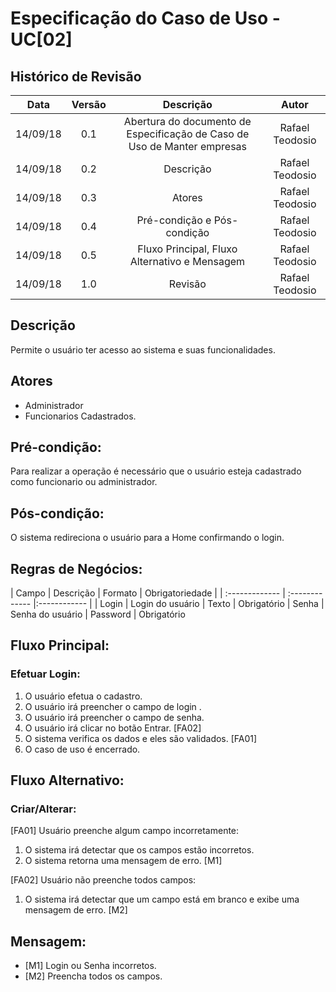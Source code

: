 # Especificação do Caso de Uso - UC[02]

## Histórico de Revisão
| Data | Versão | Descrição | Autor |
|:----:|:------:|:---------:|:-----:|
| 14/09/18 | 0.1 | Abertura do documento de Especificação de Caso de Uso de Manter empresas | Rafael Teodosio |
| 14/09/18 | 0.2 | Descrição | Rafael Teodosio |
| 14/09/18 | 0.3 | Atores | Rafael Teodosio |
| 14/09/18 | 0.4 | Pré-condição e Pós-condição | Rafael Teodosio |
| 14/09/18 | 0.5 | Fluxo Principal, Fluxo Alternativo e Mensagem | Rafael Teodosio |
| 14/09/18 | 1.0 | Revisão | Rafael Teodosio |

## Descrição
Permite o usuário ter acesso ao sistema e suas funcionalidades.

## Atores
  * Administrador
  * Funcionarios Cadastrados.

## Pré-condição:
Para realizar a operação é necessário que o usuário esteja cadastrado como funcionario ou administrador.

## Pós-condição:

O sistema redireciona o usuário para a Home confirmando o login.

## Regras de Negócios:

| Campo | Descrição     | Formato | Obrigatoriedade |
| :------------- | :------------- |:------------ |
| Login       | Login do usuário       | Texto |  Obrigatório
| Senha       | Senha do usuário       | Password | Obrigatório

## Fluxo Principal:

### Efetuar Login:
  1. O usuário efetua o cadastro.
  2. O usuário irá preencher o campo de login .
  3. O usuário irá preencher o campo de senha.
  4. O usuário irá clicar no botão Entrar. [FA02]
  5. O sistema verifica os dados e eles são validados. [FA01]
  6. O caso de uso é encerrado.


## Fluxo Alternativo:
### Criar/Alterar:
[FA01] Usuário preenche algum campo incorretamente:
  1. O sistema irá detectar que os campos estão incorretos.
  2. O sistema retorna uma mensagem de erro.  [M1]

[FA02] Usuário não preenche todos campos:
  1. O sistema irá detectar que um campo está em branco e exibe uma mensagem de erro. [M2]

## Mensagem:
  * [M1] Login ou Senha incorretos.
  * [M2] Preencha todos os campos.
